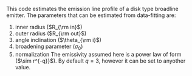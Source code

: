 This code estimates the emission line profile of a disk type broadline emitter.
The parameters that can be estimated from data-fitting are:
1. inner radius ($R_{\rm in}$)
2. outer radius ($R_{\rm out}$)
3. angle inclination ($\theta_{\rm i}$)
4. broadening parameter ($\sigma_{0}$)
5. normalization
The emissivity assumed here is a power law of form ($\sim r^{-q}}$). By default $q=3$, however it can be set to anyother value.
